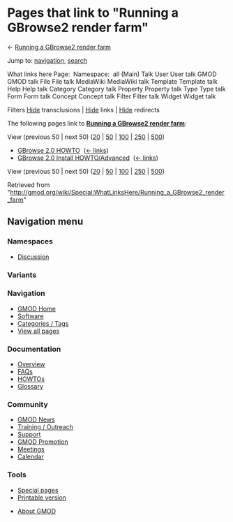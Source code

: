 <div id="mw-page-base" class="noprint">

</div>

<div id="mw-head-base" class="noprint">

</div>

<div id="content" class="mw-body" role="main">

<span id="top"></span>

<div id="mw-js-message" style="display:none;">

</div>



# <span dir="auto">Pages that link to "Running a GBrowse2 render farm"</span>

<div id="bodyContent">

<div id="contentSub">

← [Running a GBrowse2 render
farm](/wiki/Running_a_GBrowse2_render_farm "Running a GBrowse2 render farm")

</div>

<div id="jump-to-nav" class="mw-jump">

Jump to: [navigation](#mw-navigation), [search](#p-search)

</div>

<div id="mw-content-text">

What links here Page:  Namespace:  all (Main) Talk User User talk GMOD
GMOD talk File File talk MediaWiki MediaWiki talk Template Template talk
Help Help talk Category Category talk Property Property talk Type Type
talk Form Form talk Concept Concept talk Filter Filter talk Widget
Widget talk

Filters
[Hide](/mediawiki/index.php?title=Special:WhatLinksHere/Running_a_GBrowse2_render_farm&hidetrans=1 "Special:WhatLinksHere/Running a GBrowse2 render farm")
transclusions \|
[Hide](/mediawiki/index.php?title=Special:WhatLinksHere/Running_a_GBrowse2_render_farm&hidelinks=1 "Special:WhatLinksHere/Running a GBrowse2 render farm")
links \|
[Hide](/mediawiki/index.php?title=Special:WhatLinksHere/Running_a_GBrowse2_render_farm&hideredirs=1 "Special:WhatLinksHere/Running a GBrowse2 render farm")
redirects

The following pages link to **[Running a GBrowse2 render
farm](/wiki/Running_a_GBrowse2_render_farm "Running a GBrowse2 render farm")**:

View (previous 50 \| next 50)
([20](/mediawiki/index.php?title=Special:WhatLinksHere/Running_a_GBrowse2_render_farm&limit=20 "Special:WhatLinksHere/Running a GBrowse2 render farm")
\|
[50](/mediawiki/index.php?title=Special:WhatLinksHere/Running_a_GBrowse2_render_farm&limit=50 "Special:WhatLinksHere/Running a GBrowse2 render farm")
\|
[100](/mediawiki/index.php?title=Special:WhatLinksHere/Running_a_GBrowse2_render_farm&limit=100 "Special:WhatLinksHere/Running a GBrowse2 render farm")
\|
[250](/mediawiki/index.php?title=Special:WhatLinksHere/Running_a_GBrowse2_render_farm&limit=250 "Special:WhatLinksHere/Running a GBrowse2 render farm")
\|
[500](/mediawiki/index.php?title=Special:WhatLinksHere/Running_a_GBrowse2_render_farm&limit=500 "Special:WhatLinksHere/Running a GBrowse2 render farm"))

- [GBrowse 2.0 HOWTO](/wiki/GBrowse_2.0_HOWTO "GBrowse 2.0 HOWTO") ‎
  <span class="mw-whatlinkshere-tools">([←
  links](/mediawiki/index.php?title=Special:WhatLinksHere&target=GBrowse+2.0+HOWTO "Special:WhatLinksHere"))</span>
- [GBrowse 2.0 Install
  HOWTO/Advanced](/wiki/GBrowse_2.0_Install_HOWTO/Advanced "GBrowse 2.0 Install HOWTO/Advanced")
  ‎ <span class="mw-whatlinkshere-tools">([←
  links](/mediawiki/index.php?title=Special:WhatLinksHere&target=GBrowse+2.0+Install+HOWTO%2FAdvanced "Special:WhatLinksHere"))</span>

View (previous 50 \| next 50)
([20](/mediawiki/index.php?title=Special:WhatLinksHere/Running_a_GBrowse2_render_farm&limit=20 "Special:WhatLinksHere/Running a GBrowse2 render farm")
\|
[50](/mediawiki/index.php?title=Special:WhatLinksHere/Running_a_GBrowse2_render_farm&limit=50 "Special:WhatLinksHere/Running a GBrowse2 render farm")
\|
[100](/mediawiki/index.php?title=Special:WhatLinksHere/Running_a_GBrowse2_render_farm&limit=100 "Special:WhatLinksHere/Running a GBrowse2 render farm")
\|
[250](/mediawiki/index.php?title=Special:WhatLinksHere/Running_a_GBrowse2_render_farm&limit=250 "Special:WhatLinksHere/Running a GBrowse2 render farm")
\|
[500](/mediawiki/index.php?title=Special:WhatLinksHere/Running_a_GBrowse2_render_farm&limit=500 "Special:WhatLinksHere/Running a GBrowse2 render farm"))

</div>

<div class="printfooter">

Retrieved from
"<http://gmod.org/wiki/Special:WhatLinksHere/Running_a_GBrowse2_render_farm>"

</div>

<div id="catlinks" class="catlinks catlinks-allhidden">

</div>

<div class="visualClear">

</div>

</div>

</div>

<div id="mw-navigation">

## Navigation menu

<div id="mw-head">



<div id="left-navigation">

<div id="p-namespaces" class="vectorTabs" role="navigation"
aria-labelledby="p-namespaces-label">

### Namespaces


- <span id="ca-talk"><a
  href="/mediawiki/index.php?title=Talk:Running_a_GBrowse2_render_farm&amp;action=edit&amp;redlink=1"
  accesskey="t"
  title="Discussion about the content page [t]">Discussion</a></span>

</div>

<div id="p-variants" class="vectorMenu emptyPortlet" role="navigation"
aria-labelledby="p-variants-label">

### 

### Variants[](#)

<div class="menu">

</div>

</div>

</div>





</div>

</div>

</div>

<div id="mw-panel">

<div id="p-logo" role="banner">

<a href="/wiki/Main_Page"
style="background-image: url(http://gmod.org/images/GMOD-cogs.png);"
title="Visit the main page"></a>

</div>

<div id="p-Navigation" class="portal" role="navigation"
aria-labelledby="p-Navigation-label">

### Navigation

<div class="body">

- <span id="n-GMOD-Home">[GMOD Home](/wiki/Main_Page)</span>
- <span id="n-Software">[Software](/wiki/GMOD_Components)</span>
- <span id="n-Categories-.2F-Tags">[Categories /
  Tags](/wiki/Categories)</span>
- <span id="n-View-all-pages">[View all
  pages](/wiki/Special:AllPages)</span>

</div>

</div>

<div id="p-Documentation" class="portal" role="navigation"
aria-labelledby="p-Documentation-label">

### Documentation

<div class="body">

- <span id="n-Overview">[Overview](/wiki/Overview)</span>
- <span id="n-FAQs">[FAQs](/wiki/Category:FAQ)</span>
- <span id="n-HOWTOs">[HOWTOs](/wiki/Category:HOWTO)</span>
- <span id="n-Glossary">[Glossary](/wiki/Glossary)</span>

</div>

</div>

<div id="p-Community" class="portal" role="navigation"
aria-labelledby="p-Community-label">

### Community

<div class="body">

- <span id="n-GMOD-News">[GMOD News](/wiki/GMOD_News)</span>
- <span id="n-Training-.2F-Outreach">[Training /
  Outreach](/wiki/Training_and_Outreach)</span>
- <span id="n-Support">[Support](/wiki/Support)</span>
- <span id="n-GMOD-Promotion">[GMOD
  Promotion](/wiki/GMOD_Promotion)</span>
- <span id="n-Meetings">[Meetings](/wiki/Meetings)</span>
- <span id="n-Calendar">[Calendar](/wiki/Calendar)</span>

</div>

</div>

<div id="p-tb" class="portal" role="navigation"
aria-labelledby="p-tb-label">

### Tools

<div class="body">

- <span id="t-specialpages"><a href="/wiki/Special:SpecialPages" accesskey="q"
  title="A list of all special pages [q]">Special pages</a></span>
- <span id="t-print"><a
  href="/mediawiki/index.php?title=Special:WhatLinksHere/Running_a_GBrowse2_render_farm&amp;printable=yes"
  rel="alternate" accesskey="p"
  title="Printable version of this page [p]">Printable version</a></span>

</div>

</div>

</div>

</div>

<div id="footer" role="contentinfo">

- <span id="footer-places-about">[About
  GMOD](/wiki/GMOD:About "GMOD:About")</span>

<!-- -->






</div>

